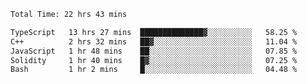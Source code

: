 <!--START_SECTION:waka-->

```txt
Total Time: 22 hrs 43 mins

TypeScript   13 hrs 27 mins  ██████████████▓░░░░░░░░░░   58.25 %
C++          2 hrs 32 mins   ██▓░░░░░░░░░░░░░░░░░░░░░░   11.04 %
JavaScript   1 hr 48 mins    ██░░░░░░░░░░░░░░░░░░░░░░░   07.85 %
Solidity     1 hr 40 mins    █▓░░░░░░░░░░░░░░░░░░░░░░░   07.25 %
Bash         1 hr 2 mins     █░░░░░░░░░░░░░░░░░░░░░░░░   04.48 %
```

<!--END_SECTION:waka-->

